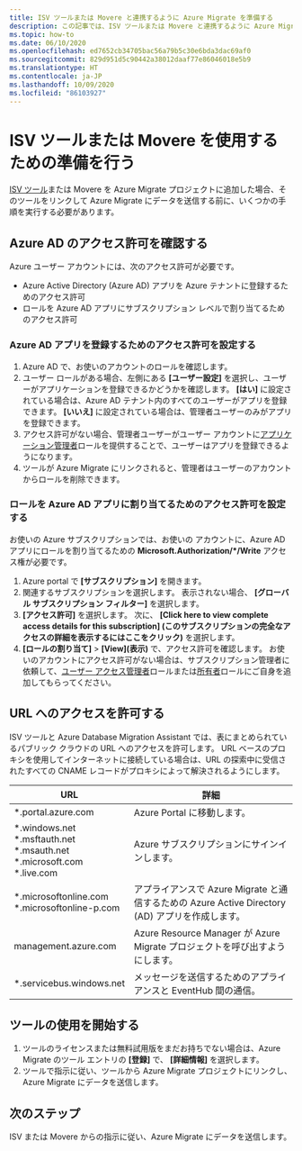 ```yaml
---
title: ISV ツールまたは Movere と連携するように Azure Migrate を準備する
description: この記事では、ISV ツールまたは Movere と連携するように Azure Migrate を準備する方法と、ツールの使用を開始する方法について説明します。
ms.topic: how-to
ms.date: 06/10/2020
ms.openlocfilehash: ed7652cb34705bac56a79b5c30e6bda3dac69af0
ms.sourcegitcommit: 829d951d5c90442a38012daaf77e86046018e5b9
ms.translationtype: HT
ms.contentlocale: ja-JP
ms.lasthandoff: 10/09/2020
ms.locfileid: "86103927"
---
```

# <a name="prepare-to-work-with-an-isv-tool-or-movere"></a>ISV ツールまたは Movere を使用するための準備を行う

[ISV ツール](migrate-services-overview.md#isv-integration)または Movere を Azure Migrate プロジェクトに追加した場合、そのツールをリンクして Azure Migrate にデータを送信する前に、いくつかの手順を実行する必要があります。 

## <a name="check-azure-ad-permissions"></a>Azure AD のアクセス許可を確認する

Azure ユーザー アカウントには、次のアクセス許可が必要です。

- Azure Active Directory (Azure AD) アプリを Azure テナントに登録するためのアクセス許可
- ロールを Azure AD アプリにサブスクリプション レベルで割り当てるためのアクセス許可


### <a name="set-permissions-to-register-an-azure-ad-app"></a>Azure AD アプリを登録するためのアクセス許可を設定する

1. Azure AD で、お使いのアカウントのロールを確認します。
2. ユーザー ロールがある場合、左側にある **[ユーザー設定]** を選択し、ユーザーがアプリケーションを登録できるかどうかを確認します。 **[はい]** に設定されている場合は、Azure AD テナント内のすべてのユーザーがアプリを登録できます。 **[いいえ]** に設定されている場合は、管理者ユーザーのみがアプリを登録できます。   
3. アクセス許可がない場合、管理者ユーザーがユーザー アカウントに[アプリケーション管理者](../active-directory/users-groups-roles/directory-assign-admin-roles.md#application-administrator)ロールを提供することで、ユーザーはアプリを登録できるようになります。
4. ツールが Azure Migrate にリンクされると、管理者はユーザーのアカウントからロールを削除できます。

### <a name="set-permissions-to-assign-a-role-to-an-azure-ad-app"></a>ロールを Azure AD アプリに割り当てるためのアクセス許可を設定する
 
お使いの Azure サブスクリプションでは、お使いの アカウントに、Azure AD アプリにロールを割り当てるための **Microsoft.Authorization/*/Write** アクセス権が必要です。 

1. Azure portal で **[サブスクリプション]** を開きます。
2. 関連するサブスクリプションを選択します。 表示されない場合、 **[グローバル サブスクリプション フィルター]** を選択します。 
3. **[アクセス許可]** を選択します。 次に、 **[Click here to view complete access details for this subscription] (このサブスクリプションの完全なアクセスの詳細を表示するにはここをクリック)** を選択します。
4. **[ロールの割り当て]**  >  **[View]\(表示\)** で、アクセス許可を確認します。 お使いのアカウントにアクセス許可がない場合は、サブスクリプション管理者に依頼して、[ユーザー アクセス管理者](../role-based-access-control/built-in-roles.md#user-access-administrator)ロールまたは[所有者](../role-based-access-control/built-in-roles.md#owner)ロールにご自身を追加してもらってください。

## <a name="allow-access-to-urls"></a>URL へのアクセスを許可する

ISV ツールと Azure Database Migration Assistant では、表にまとめられているパブリック クラウドの URL へのアクセスを許可します。 URL ベースのプロキシを使用してインターネットに接続している場合は、URL の探索中に受信されたすべての CNAME レコードがプロキシによって解決されるようにします。 

**URL** | **詳細**
--- | ---
*.portal.azure.com  | Azure Portal に移動します。 
*.windows.net<br/> *.msftauth.net<br/> *.msauth.net <br/> *.microsoft.com<br/> *.live.com   | Azure サブスクリプションにサインインします。 
*.microsoftonline.com<br/> *.microsoftonline-p.com | アプライアンスで Azure Migrate と通信するための Azure Active Directory (AD) アプリを作成します。 
management.azure.com | Azure Resource Manager が Azure Migrate プロジェクトを呼び出すようにします。
*.servicebus.windows.net | メッセージを送信するためのアプライアンスと EventHub 間の通信。


## <a name="start-using-the-tool"></a>ツールの使用を開始する

1. ツールのライセンスまたは無料試用版をまだお持ちでない場合は、Azure Migrate のツール エントリの **[登録]** で、 **[詳細情報]** を選択します。
2. ツールで指示に従い、ツールから Azure Migrate プロジェクトにリンクし、Azure Migrate にデータを送信します。

## <a name="next-steps"></a>次のステップ

ISV または Movere からの指示に従い、Azure Migrate にデータを送信します。

   
